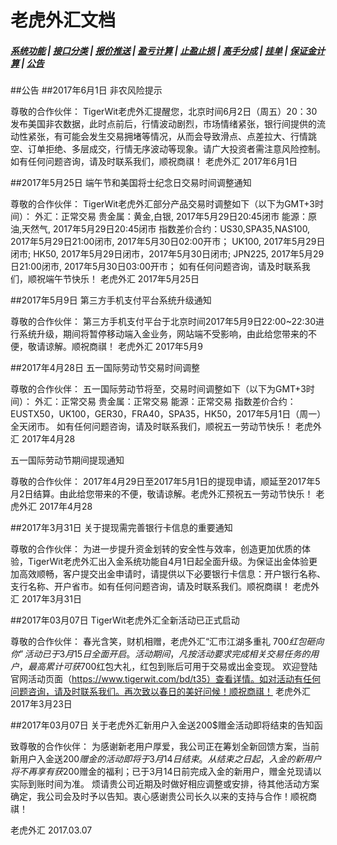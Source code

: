 # <span id = "liucheng">老虎外汇文档</span>

##### [系统功能](/) |  [接口分类](/api/category.html) | [报价推送](/quote.html) | [盈亏计算](/formula.html) | [止盈止损](/level.html) | [高手分成](/bouns.html) | [挂单](/pending.html) | [保证金计算](/ouccupy_asset.html) | [公告](/notice.html)

##公告
##2017年6月1日
非农风险提示

尊敬的合作伙伴：
TigerWit老虎外汇提醒您，北京时间6月2日（周五）20：30发布美国非农数据，此时点前后，行情波动剧烈，市场情绪紧张，银行间提供的流动性紧张，有可能会发生交易拥堵等情况，从而会导致滑点、点差拉大、行情跳空、订单拒绝、多层成交，行情无序波动等现象。请广大投资者需注意风险控制。
如有任何问题咨询，请及时联系我们，顺祝商祺！
老虎外汇
2017年6月1日

##2017年5月25日
端午节和美国将士纪念日交易时间调整通知

尊敬的合作伙伴：
TigerWit老虎外汇部分产品交易时调整如下（以下为GMT+3时间）：
外汇：正常交易
贵金属：黄金,白银, 2017年5月29日20:45闭市
能源：原油,天然气, 2017年5月29日20:45闭市
指数差价合约：US30,SPA35,NAS100, 2017年5月29日21:00闭市, 2017年5月30日02:00开市；
UK100, 2017年5月29日闭市;
HK50, 2017年5月29日闭市，2017年5月30日闭市;
JPN225, 2017年5月29日21:00闭市, 2017年5月30日03:00开市；
如有任何问题咨询，请及时联系我们，顺祝端午节快乐！
老虎外汇
2017年5月25日


##2017年5月9日
第三方手机支付平台系统升级通知

尊敬的合作伙伴：
第三方手机支付平台于北京时间2017年5月9日22:00~22:30进行系统升级，期间将暂停移动端入金业务，网站端不受影响，由此给您带来的不便，敬请谅解。顺祝商祺！
老虎外汇
2017年5月9

##2017年4月28日
五一国际劳动节交易时间调整

尊敬的合作伙伴：
五一国际劳动节将至，交易时间调整如下（以下为GMT+3时间）：
外汇：正常交易
贵金属：正常交易
能源：正常交易
指数差价合约：
EUSTX50，UK100，GER30，FRA40，SPA35，HK50，2017年5月1日（周一）全天闭市。
如有任何问题咨询，请及时联系我们，顺祝五一劳动节快乐！
老虎外汇
2017年4月28

五一国际劳动节期间提现通知

尊敬的合作伙伴：
2017年4月29日至2017年5月1日的提现申请，顺延至2017年5月2日结算。由此给您带来的不便，敬请谅解。老虎外汇预祝五一劳动节快乐！
老虎外汇
2017年4月28

##2017年3月31日
关于提现需完善银行卡信息的重要通知

尊敬的合作伙伴：
为进一步提升资金划转的安全性与效率，创造更加优质的体验，TigerWit老虎外汇出入金系统功能自4月1日起全面升级。为保证出金体验更加高效顺畅，客户提交出金申请时，请提供以下必要银行卡信息：开户银行名称、支行名称、开户省市。如有任何问题咨询，请及时联系我们。顺祝商祺！
老虎外汇 
2017年3月31日

##2017年03月07日
TigerWit老虎外汇全新活动已正式启动 

尊敬的合作伙伴： 
春光含笑，财机相赠，老虎外汇“汇市江湖多重礼 700$红包砸向你”活动已于3月15日全面开启。活动期间，凡按活动要求完成相关交易任务的用户，最高累计可获700$红包大礼，红包到账后可用于交易或出金变现。 
欢迎登陆官网活动页面（https://www.tigerwit.com/bd/t35）查看详情。如对活动有任何问题咨询，请及时联系我们。再次致以春日的美好问候！顺祝商祺！ 
老虎外汇 
2017年3月23日

##2017年03月07日
关于老虎外汇新用户入金送200$赠金活动即将结束的告知函

致尊敬的合作伙伴： 
为感谢新老用户厚爱，我公司正在筹划全新回馈方案，当前新用户入金送200$赠金的活动即将于3月14日结束。从结束之日起，入金的新用户将不再享有获200$赠金的福利；已于3月14日前完成入金的新用户，赠金兑现请以实际到账时间为准。 
烦请贵公司近期及时做好相应调整或安排，待其他活动方案确定，我公司会及时予以告知。衷心感谢贵公司长久以来的支持与合作！顺祝商祺！

老虎外汇 
2017.03.07